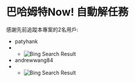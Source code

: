 # 巴哈姆特Now! 自動解任務

感謝先前追蹤本專案的2名用戶:

* patyhank
* * ![Bing Search Result](https://imgur.com/6Jqm0v8.png)
* andrewwang84
* * ![Bing Search Result](https://imgur.com/ZDpgsMn.png)




